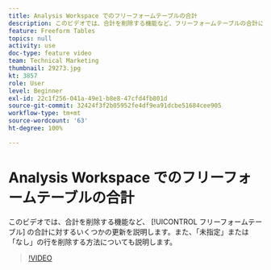 ```yaml
---
title: Analysis Workspace でのフリーフォームテーブルの合計
description: このビデオでは、合計を削除する機能など、フリーフォームテーブルの合計に対するいくつかの更新を説明します。
feature: Freeform Tables
topics: null
activity: use
doc-type: feature video
team: Technical Marketing
thumbnail: 29273.jpg
kt: 3857
role: User
level: Beginner
exl-id: 22c1f256-041a-49e1-b8e8-47cfd4fb801d
source-git-commit: 32424f3f2b05952fe4df9ea91dcbe51684cee905
workflow-type: tm+mt
source-wordcount: '63'
ht-degree: 100%

---
```


# Analysis Workspace でのフリーフォームテーブルの合計

このビデオでは、合計を削除する機能など、 [!UICONTROL フリーフォームテーブル] の合計に対するいくつかの更新を説明します。また、「未指定」または「なし」の行を削除する方法についても説明します。

>[!VIDEO](https://video.tv.adobe.com/v/29273/?quality=12)
